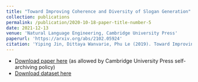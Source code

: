 ```yaml
---
title: "Toward Improving Coherence and Diversity of Slogan Generation"
collection: publications
permalink: /publication/2020-10-18-paper-title-number-5
date: 2021-12-13
venue: 'Natural Language Engineering, Cambridge University Press'
paperurl: 'https://arxiv.org/abs/2102.05924'
citation: 'Yiping Jin, Dittaya Wanvarie, Phu Le (2019). Toward Improving Coherence and Diversity of Slogan Generation. Accepted to <i> Natural Language Engineering</i>. Cambridge University Press, UK.'
---
```


- [Download paper here](https://yipingnus.github.io/files/nle2021.pdf) (as allowed by Cambridge University Press self-archiving policy)
- [Download dataset here](https://github.com/YipingNUS/slogan-generation-dataset)
